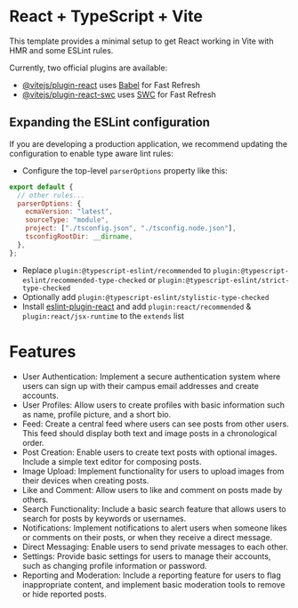 # React + TypeScript + Vite

This template provides a minimal setup to get React working in Vite with HMR and some ESLint rules.

Currently, two official plugins are available:

- [@vitejs/plugin-react](https://github.com/vitejs/vite-plugin-react/blob/main/packages/plugin-react/README.md) uses [Babel](https://babeljs.io/) for Fast Refresh
- [@vitejs/plugin-react-swc](https://github.com/vitejs/vite-plugin-react-swc) uses [SWC](https://swc.rs/) for Fast Refresh

## Expanding the ESLint configuration

If you are developing a production application, we recommend updating the configuration to enable type aware lint rules:

- Configure the top-level `parserOptions` property like this:

```js
export default {
  // other rules...
  parserOptions: {
    ecmaVersion: "latest",
    sourceType: "module",
    project: ["./tsconfig.json", "./tsconfig.node.json"],
    tsconfigRootDir: __dirname,
  },
};
```

- Replace `plugin:@typescript-eslint/recommended` to `plugin:@typescript-eslint/recommended-type-checked` or `plugin:@typescript-eslint/strict-type-checked`
- Optionally add `plugin:@typescript-eslint/stylistic-type-checked`
- Install [eslint-plugin-react](https://github.com/jsx-eslint/eslint-plugin-react) and add `plugin:react/recommended` & `plugin:react/jsx-runtime` to the `extends` list

# Features

- User Authentication: Implement a secure authentication system where users can sign up with their campus email addresses and create accounts.
- User Profiles: Allow users to create profiles with basic information such as name, profile picture, and a short bio.
- Feed: Create a central feed where users can see posts from other users. This feed should display both text and image posts in a chronological order.
- Post Creation: Enable users to create text posts with optional images. Include a simple text editor for composing posts.
- Image Upload: Implement functionality for users to upload images from their devices when creating posts.
- Like and Comment: Allow users to like and comment on posts made by others.
- Search Functionality: Include a basic search feature that allows users to search for posts by keywords or usernames.
- Notifications: Implement notifications to alert users when someone likes or comments on their posts, or when they receive a direct message.
- Direct Messaging: Enable users to send private messages to each other.
- Settings: Provide basic settings for users to manage their accounts, such as changing profile information or password.
- Reporting and Moderation: Include a reporting feature for users to flag inappropriate content, and implement basic moderation tools to remove or hide reported posts.
